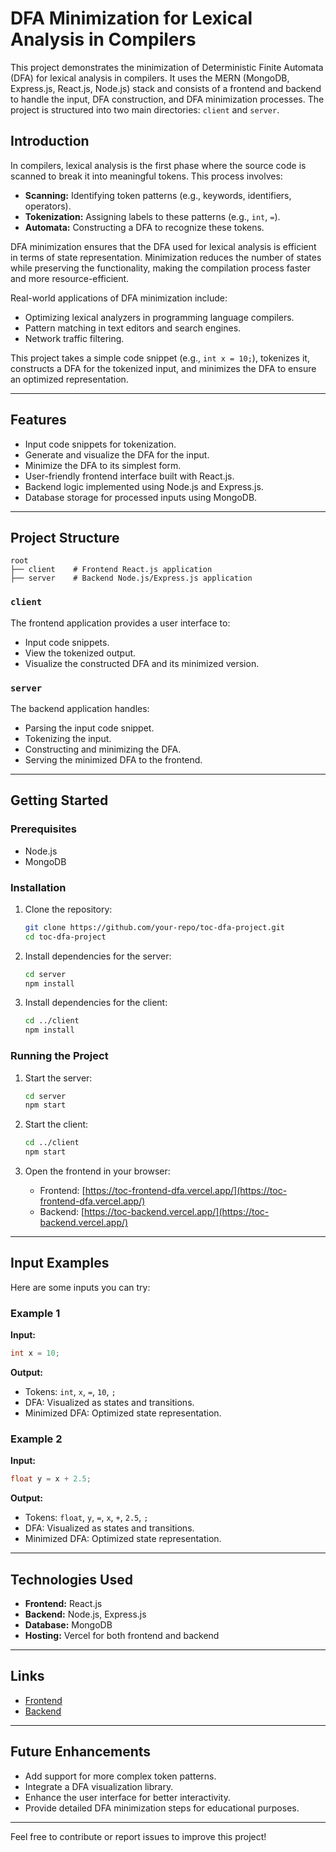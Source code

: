 # DFA Minimization for Lexical Analysis in Compilers

This project demonstrates the minimization of Deterministic Finite Automata (DFA) for lexical analysis in compilers. It uses the MERN (MongoDB, Express.js, React.js, Node.js) stack and consists of a frontend and backend to handle the input, DFA construction, and DFA minimization processes. The project is structured into two main directories: `client` and `server`.

## Introduction
In compilers, lexical analysis is the first phase where the source code is scanned to break it into meaningful tokens. This process involves:

- **Scanning:** Identifying token patterns (e.g., keywords, identifiers, operators).
- **Tokenization:** Assigning labels to these patterns (e.g., `int`, `=`).
- **Automata:** Constructing a DFA to recognize these tokens.

DFA minimization ensures that the DFA used for lexical analysis is efficient in terms of state representation. Minimization reduces the number of states while preserving the functionality, making the compilation process faster and more resource-efficient.

Real-world applications of DFA minimization include:
- Optimizing lexical analyzers in programming language compilers.
- Pattern matching in text editors and search engines.
- Network traffic filtering.

This project takes a simple code snippet (e.g., `int x = 10;`), tokenizes it, constructs a DFA for the tokenized input, and minimizes the DFA to ensure an optimized representation.

---

## Features
- Input code snippets for tokenization.
- Generate and visualize the DFA for the input.
- Minimize the DFA to its simplest form.
- User-friendly frontend interface built with React.js.
- Backend logic implemented using Node.js and Express.js.
- Database storage for processed inputs using MongoDB.

---

## Project Structure

```
root
├── client    # Frontend React.js application
├── server    # Backend Node.js/Express.js application
```

### `client`
The frontend application provides a user interface to:
- Input code snippets.
- View the tokenized output.
- Visualize the constructed DFA and its minimized version.

### `server`
The backend application handles:
- Parsing the input code snippet.
- Tokenizing the input.
- Constructing and minimizing the DFA.
- Serving the minimized DFA to the frontend.

---

## Getting Started

### Prerequisites
- Node.js
- MongoDB

### Installation
1. Clone the repository:
   ```bash
   git clone https://github.com/your-repo/toc-dfa-project.git
   cd toc-dfa-project
   ```

2. Install dependencies for the server:
   ```bash
   cd server
   npm install
   ```

3. Install dependencies for the client:
   ```bash
   cd ../client
   npm install
   ```

### Running the Project
1. Start the server:
   ```bash
   cd server
   npm start
   ```

2. Start the client:
   ```bash
   cd ../client
   npm start
   ```

3. Open the frontend in your browser:
   - Frontend: [https://toc-frontend-dfa.vercel.app/](https://toc-frontend-dfa.vercel.app/)
   - Backend: [https://toc-backend.vercel.app/](https://toc-backend.vercel.app/)

---

## Input Examples
Here are some inputs you can try:

### Example 1
**Input:**
```c
int x = 10;
```
**Output:**
- Tokens: `int`, `x`, `=`, `10`, `;`
- DFA: Visualized as states and transitions.
- Minimized DFA: Optimized state representation.

### Example 2
**Input:**
```c
float y = x + 2.5;
```
**Output:**
- Tokens: `float`, `y`, `=`, `x`, `+`, `2.5`, `;`
- DFA: Visualized as states and transitions.
- Minimized DFA: Optimized state representation.

---

## Technologies Used
- **Frontend:** React.js
- **Backend:** Node.js, Express.js
- **Database:** MongoDB
- **Hosting:** Vercel for both frontend and backend

---

## Links
- [Frontend](https://toc-frontend-dfa.vercel.app/)
- [Backend](https://toc-backend.vercel.app/)

---

## Future Enhancements
- Add support for more complex token patterns.
- Integrate a DFA visualization library.
- Enhance the user interface for better interactivity.
- Provide detailed DFA minimization steps for educational purposes.

---

Feel free to contribute or report issues to improve this project!

